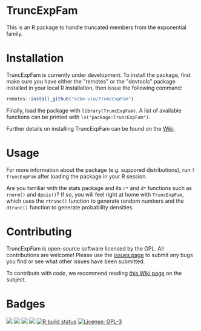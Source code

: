 # TruncExpFam

This is an R package to handle truncated members from the exponential family.

# Installation

TruncExpFam is currently under development. To install the package, first make sure you have either the "remotes" or the "devtools" package installed in your local R installation, then issue the following command:

```r
remotes::install_github("ocbe-uio/TruncExpFam")
```

Finally, load the package with `library(TruncExpFam)`. A list of available functions can be printed with `ls("package:TruncExpFam")`.

Further details on installing TruncExpFam can be found on the [Wiki](https://github.com/ocbe-uio/TruncExpFam/wiki/Installing-TruncExpFam).

# Usage

For more information about the package (e.g. suppored distributions), run `?TruncExpFam` after loading the package in your R session.

Are you familiar with the stats package and its `r*` and `d*` functions such as `rnorm()` and `dpois()`? If so, you will feel right at home with `TruncExpFam`, which uses the `rtrunc()` function to generate random numbers and the `dtrunc()` function to generate probability densities.

# Contributing

TruncExpFam is open-source software licensed by the GPL. All contributions are welcome! Please use the [issues page](https://github.com/ocbe-uio/TruncExpFam/issues) to submit any bugs you find or see what other issues have been submitted.

To contribute with code, we recommend reading [this Wiki page](https://github.com/ocbe-uio/TruncExpFam/wiki/Contributing-to-the-project) on the subject.

# Badges

[![](https://img.shields.io/badge/lifecycle-experimental-orange.svg)](https://lifecycle.r-lib.org/articles/stages.html#experimental)
[![](https://img.shields.io/github/last-commit/ocbe-uio/TruncExpFam.svg)](https://github.com/ocbe-uio/TruncExpFam/commits/develop)
[![](https://img.shields.io/badge/devel%20version-0.0.0.9054-blue.svg)](https://github.com/ocbe-uio/TruncExpFam)
[![](https://img.shields.io/github/languages/code-size/ocbe-uio/TruncExpFam.svg)](https://github.com/ocbe-uio/TruncExpFam)
[![R build status](https://github.com/ocbe-uio/TruncExpFam/workflows/R-CMD-check/badge.svg)](https://github.com/ocbe-uio/TruncExpFam/actions)
[![License: GPL-3](https://img.shields.io/badge/license-GPL--3-blue.svg)](https://cran.r-project.org/web/licenses/GPL-3)
